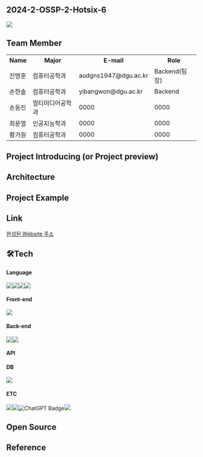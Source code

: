 ## 2024-2-OSSP-2-Hotsix-6
<img src="https://capsule-render.vercel.app/api?type=waving&color=gradient&height=230&section=header&text=Project%20Name&fontSize=60" />




<h2><i class="fa-solid fa-person"></i>Team Member</h2>
<table>
  <tr>
    <th scope=col>Name</th>
    <th scope=col>Major</th>
    <th scope=col>E-mail</th>
    <th scope=col>Role</th>
  </tr>
  <tr>
    <td>진명훈</td>
    <td>컴퓨터공학과</td>
    <td>audgns1947@dgu.ac.kr</td>
    <td>Backend(팀장)</td>
  </tr>
  <tr>
    <td>손한솔</td>
    <td>컴퓨터공학과</td>
    <td>yibangwon@dgu.ac.kr</td>
    <td>Backend</td>
  </tr>
  <tr>
    <td>손동진</td>
    <td>멀티미디어공학과</td>
    <td>0000</td>
    <td>0000</td>
  </tr>
  <tr>
    <td>최윤열</td>
    <td>인공지능학과</td>
    <td>0000</td>
    <td>0000</td>
  </tr>
  <tr>
    <td>황가원</td>
    <td>컴퓨터공학과</td>
    <td>0000</td>
    <td>0000</td>
  </tr>
</table>

<h2>Project Introducing (or Project preview)</h2>
  
<h2>Architecture</h2>

<h2>Project Example</h2>

<h2>Link</h2>
<a href="google.com">완성된 Website 주소</a>

<h2>🛠️Tech</h2>
  <h4>Language</h4>
  
  <img src="https://img.shields.io/badge/java-007396?style=for-the-badge&logo=OpenJDK&logoColor=white"><img src="https://img.shields.io/badge/html5-E34F26?style=for-the-badge&logo=html5&logoColor=white"><img src="https://img.shields.io/badge/css-1572B6?style=for-the-badge&logo=css3&logoColor=white"/><img src="https://img.shields.io/badge/JS-F7DF1E?style=for-the-badge&logo=javascript&logoColor=white"/>
  <h4>Front-end</h4>
  
  <img src="https://img.shields.io/badge/React-ff0101?style=for-the-badge&logo=React&logoColor=white"/>
  <h4>Back-end</h4>
  
  <img src="https://img.shields.io/badge/SpringBoot-98dd6d?style=for-the-badge&logo=SpringBoot&logoColor=white"/><img src="https://img.shields.io/badge/Hibernate-59666C?style=for-the-badge&logo=Hibernate&logoColor=white">
  <h4>API</h4>

  
  <h4>DB</h4>
  
  <img src="https://img.shields.io/badge/Mysql-4982A6?style=for-the-badge&logo=MySQL&logoColor=white"/>
  
  <h4>ETC</h4>
  
  <img src="https://img.shields.io/badge/Github-000000?style=for-the-badge&logo=Github&logoColor=white"/><img src="https://img.shields.io/badge/Discord-8268d1?style=for-the-badge&logo=Discord&logoColor=white"/><img src="https://img.shields.io/badge/ChatGPT-%2300A67E.svg?style=for-the-badge&logo=openai&logoColor=white" alt="ChatGPT Badge"><img src="https://img.shields.io/badge/Claude-blue?style=for-the-badge&logo=Claude&logoColor=white">

<h2>Open Source</h2>


<h2>Reference</h2>


